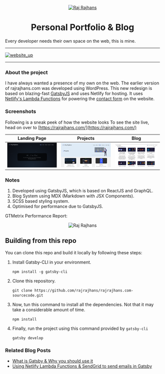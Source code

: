 <p align="center">
  <a href="https://rajrajhans.com">
    <img alt="Raj Rajhans" src="http://assets.rajrajhans.com/logo-og.png" width="450"/>
  </a>
</p>
<h1 align="center">
  Personal Portfolio & Blog
</h1>

Every developer needs their own space on the web, this is mine.

---
[![website_up](https://img.shields.io/badge/Website-Up-<COLOR>.svg?style=flat)](https://rajrajhans.com/)

---

### About the project

I have always wanted a presence of my own on the web. The earlier version of rajrajhans.com was developed using WordPress. This new redesign is based on blazing-fast [GatsbyJS](https://www.gatsbyjs.org/) and uses Netlify for hosting. It uses [Netlify's Lambda Functions](https://www.netlify.com/products/functions/) for powering the [contact form](https://rajrajhans.com/contact) on the website.

### Screenshots

Following is a sneak peek of how the website looks To see the site live, head on over to [https://rajrajhans.com/](https://rajrajhans.com/)

| Landing Page                              | Projects                             | Blog                            |
| ------------------------------------ | ------------------------------------ | ------------------------------------ |
| ![](content/assets/blog_ss_1.png) | ![](content/assets/blog_ss_2.png) | ![](content/assets/blog_ss_3.png) |


### Notes

1. Developed using GatsbyJS, which is based on ReactJS and GraphQL.
2. Blog System using MDX (Markdown with JSX Components).
3. SCSS based styling system.
4. Optimised for performance due to GatsbyJS.

GTMetrix Performance Report:
<p align="center">
<img alt="Raj Rajhans" src="http://assets.rajrajhans.com/rajrajhans_speedscore1.png" width="450"/> 
</p>


## Building from this repo

You can clone this repo and build it locally by following these steps:

1. Install Gatsby-CLI in your environment.

    ```console
    npm install -g gatsby-cli
    ```

2. Clone this repository.

    ```console
    git clone https://github.com/rajrajhans/rajrajhans.com-sourcecode.git
    ```

3. Now, tun this command to install all the dependencies. Not that it may take a considerable amount of time. 

    ```console
    npm install
    ```

4. Finally, run the project using this command provided by `gatsby-cli`
    
    ```console
    gatsby develop
    ```

### Related Blog Posts

- [What is Gatsby & Why you should use it](https://rajrajhans.com/2020/07/what-is-gatsby/)
- [Using Netlify Lambda Functions & SendGrid to send emails in Gatsby](https://rajrajhans.com/2020/07/using-netlify-lambda-functions-and-sendgrid-to-send-mail/)
